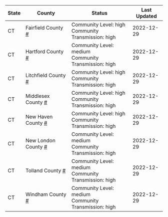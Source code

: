 State | County | Status | Last Updated
--- | --- | --- | --- 
CT | Fairfield County <a href="#fairfield_county">#</a> | <a name="fairfield_county"></a>Community Level: high<br/>Community Transmission: high | 2022-12-29
CT | Hartford County <a href="#hartford_county">#</a> | <a name="hartford_county"></a>Community Level: medium<br/>Community Transmission: high | 2022-12-29
CT | Litchfield County <a href="#litchfield_county">#</a> | <a name="litchfield_county"></a>Community Level: high<br/>Community Transmission: high | 2022-12-29
CT | Middlesex County <a href="#middlesex_county">#</a> | <a name="middlesex_county"></a>Community Level: high<br/>Community Transmission: high | 2022-12-29
CT | New Haven County <a href="#new_haven_county">#</a> | <a name="new_haven_county"></a>Community Level: high<br/>Community Transmission: high | 2022-12-29
CT | New London County <a href="#new_london_county">#</a> | <a name="new_london_county"></a>Community Level: medium<br/>Community Transmission: high | 2022-12-29
CT | Tolland County <a href="#tolland_county">#</a> | <a name="tolland_county"></a>Community Level: medium<br/>Community Transmission: high | 2022-12-29
CT | Windham County <a href="#windham_county">#</a> | <a name="windham_county"></a>Community Level: medium<br/>Community Transmission: high | 2022-12-29
